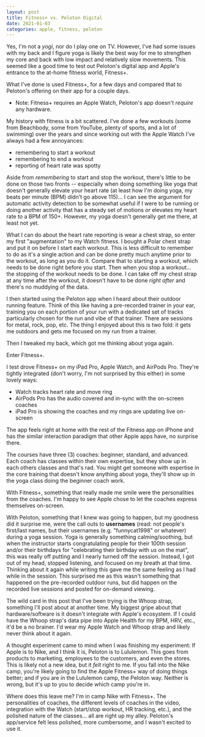 ```yaml
---
layout: post
title: Fitness+ vs. Peloton Digital
date: 2021-01-03
categories: apple, fitness, peloton
---
```

Yes, I'm not a _yogi_, nor do I play one on TV. However, I've had some issues with my back and I figure yoga is likely the best way for me to strengthen my core and back with low impact and relatively slow movements. This seemed like a good time to test out Peloton's digital app and Apple's entrance to the at-home fitness world, Fitness+. 

What I've done is used Fitness+, for a few days and compared that to Peloton's offering on their app for a couple days. 

- Note: Fitness+ requires an Apple Watch, Peloton's app doesn't _require_ any hardware. 

My history with fitness is a bit scattered. I've done a few workouts (some from Beachbody, some from YouTube, plenty of sports, and a lot of swimming) over the years and since working out with the Apple Watch I've always had a few annoyances: 

- remembering to start a workout 
- remembering to end a workout 
- reporting of heart rate was spotty 

Aside from _remembering_ to start and stop the workout, there's little to be done on those two fronts -- especially when doing something like yoga that doesn't generally elevate your heart rate (at least how I'm doing yoga, my beats per minute (BPM) didn't go above 115)... I can see the argument for automatic activity detection to be somewhat useful if I were to be running or doing another activity that has a steady set of motions _or_ elevates my heart rate to a BPM of 150+. However, my yoga doesn't generally get me there, at least not yet. 

What I can do about the heart rate reporting is wear a chest strap, so enter my first "augmentation" to my Watch fitness. I bought a Polar chest strap and put it on before I start each workout. This is less difficult to remember to do as it's a single action and can be done pretty much anytime prior to the workout, as long as you do it. Compare that to starting a workout, which needs to be done right before you start. Then when you stop a workout... the stopping of the workout needs to be done. I can take off my chest strap at any time after the workout, it doesn't have to be done _right after_ and there's no muddying of the data. 

I then started using the Peloton app when I heard about their outdoor running feature. Think of this like having a pre-recorded trainer in your ear, training you on each portion of your run with a dedicated set of tracks particularly chosen for the run and vibe of that trainer. There are sessions for metal, rock, pop, etc. The thing I enjoyed about this is two fold: it gets me outdoors and gets me focused on my run from a trainer. 

Then I tweaked my back, which got me thinking about yoga again. 

Enter Fitness+. 

I test drove Fitness+ on my iPad Pro, Apple Watch, and AirPods Pro. They're tightly integrated (don't worry, I'm not surprised by this either) in some lovely ways:

- Watch tracks heart rate and move ring
- AirPods Pro has the audio covered and in-sync with the on-screen coaches 
- iPad Pro is showing the coaches and my rings are updating live on-screen

The app feels right at home with the rest of the Fitness app on iPhone and has the similar interaction paradigm that other Apple apps have, no surprise there. 

The courses have three (3) coaches: beginner, standard, and advanced. Each coach has classes within their own expertise, but they show up in each others classes and that's rad. You might get someone with expertise in the core training that doesn't know anything about yoga, they'll show up in the yoga class doing the beginner coach work. 

With Fitness+, something that really made me smile were the personalities from the coaches. I'm happy to see Apple chose to let the coaches express themselves on-screen. 

With Peloton, something that I knew was going to happen, but my goodness did it surprise me, were the call outs to **usernames** (read: not people's first/last names, but their usernames (e.g. "funnycat1998" or whatever) during a yoga session. Yoga is generally something calming/soothing, but when the instructor starts congratulating people for their 100th session and/or their birthdays for "celebrating their birthday with _us_ on the mat", this was really off putting and I nearly turned off the session. Instead, I got out of my head, stopped listening, and focused on my breath at that time. Thinking about it again while writing this gave me the same feeling as I had while in the session. This surprised me as this wasn't something that happened on the pre-recorded outdoor runs, but did happen on the recorded live sessions and posted for on-demand viewing. 

The wild card in this post that I've been trying is the Whoop strap, something I'll post about at another time. My biggest gripe about that hardware/software is it doesn't integrate with Apple's ecosystem. If I could have the Whoop strap's data pipe into Apple Health for my BPM, HRV, etc., it'd be a no brainer. I'd wear my Apple Watch and Whoop strap and likely never think about it again. 

A thought experiment came to mind when I was finishing my experiment: If Apple is to Nike, and I think it is, Peloton is to Lululemon. This goes from products to marketing, employees to the customers, and even the stores. This is likely not a new idea, but it _felt_ right to me. If you fall into the Nike camp, you're likely going to find the Apple Fitness+ way of doing things better; and if you are in the Lululemon camp, the Peloton way. Neither is wrong, but it's up to you to decide which camp you're in. 

Where does this leave me? I'm in camp Nike with Fitness+. The personalities of coaches, the different levels of coaches in the video, integration with the Watch (start/stop workout, HR tracking, etc.), and the polished nature of the classes... all are right up my alley. Peloton's app/service felt less polished, more cumbersome, and I wasn't excited to use it. 